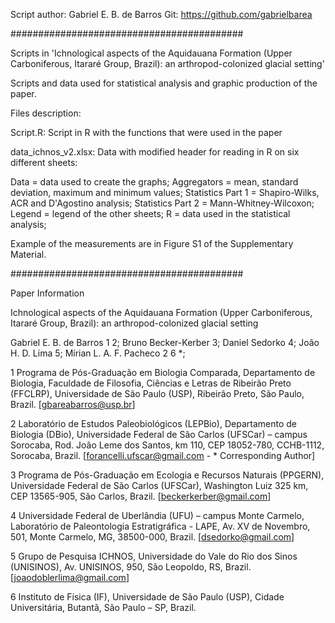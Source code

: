 Script author: Gabriel E. B. de Barros
Git: https://github.com/gabrielbarea

##########################################

Scripts in 'Ichnological aspects of the Aquidauana Formation (Upper Carboniferous, Itararé Group, Brazil): an arthropod-colonized glacial setting'

Scripts and data used for statistical analysis and graphic production of the paper.

Files description:

Script.R: Script in R with the functions that were used in the paper

data_ichnos_v2.xlsx: Data with modified header for reading in R on six different sheets:

Data = data used to create the graphs;
Aggregators = mean, standard deviation, maximum and minimum values;
Statistics Part 1 = Shapiro-Wilks, ACR and D'Agostino analysis;
Statistics Part 2 = Mann-Whitney-Wilcoxon;
Legend = legend of the other sheets;
R = data used in the statistical analysis;

Example of the measurements are in Figure S1 of the Supplementary Material.

##########################################

Paper Information

Ichnological aspects of the Aquidauana Formation (Upper Carboniferous, 
	Itararé Group, Brazil):  an arthropod-colonized glacial setting

Gabriel E. B. de Barros 1 2; Bruno Becker-Kerber 3; Daniel Sedorko 4; João H. D. Lima 5; 
	Mírian L. A. F. Pacheco 2 6 *;

1 Programa de Pós-Graduação em Biologia Comparada, Departamento de Biologia, Faculdade 
 	de Filosofia, Ciências e Letras de Ribeirão Preto (FFCLRP), Universidade de 
	São Paulo (USP), Ribeirão Preto, São Paulo, Brazil. 
	[gbareabarros@usp.br]

2 Laboratório de Estudos Paleobiológicos (LEPBio), Departamento de Biologia (DBio), 
	Universidade Federal de São Carlos (UFSCar) – campus Sorocaba, Rod. João Leme dos 
	Santos, km 110, CEP 18052-780, CCHB-1112, Sorocaba, Brazil. 
	[forancelli.ufscar@gmail.com - * Corresponding Author]

3 Programa de Pós-Graduação em Ecologia e Recursos Naturais (PPGERN), Universidade 
	Federal de São Carlos (UFSCar), Washington Luiz 325 km, CEP 13565-905, São Carlos, 
	Brazil. [beckerkerber@gmail.com]

4 Universidade Federal de Uberlândia (UFU) – campus Monte Carmelo, Laboratório de 
	Paleontologia Estratigráfica - LAPE, Av. XV de Novembro, 501, Monte Carmelo, MG, 
	38500-000, Brazil. [dsedorko@gmail.com]

5 Grupo de Pesquisa ICHNOS, Universidade do Vale do Rio dos Sinos (UNISINOS), Av. 
	UNISINOS, 950, São Leopoldo, RS, Brazil. [joaodoblerlima@gmail.com]

6 Instituto de Física (IF), Universidade de São Paulo (USP), Cidade Universitária, 
	Butantã, São Paulo – SP, Brazil.
